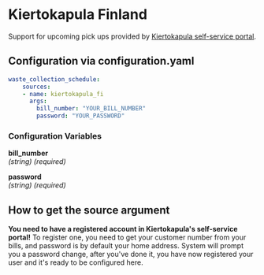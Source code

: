 # Kiertokapula Finland

Support for upcoming pick ups provided by [Kiertokapula self-service portal](https://asiakasnetti.kiertokapula.fi/).

## Configuration via configuration.yaml

```yaml
waste_collection_schedule:
    sources:
    - name: kiertokapula_fi
      args:
        bill_number: "YOUR_BILL_NUMBER"
        password: "YOUR_PASSWORD"
```

### Configuration Variables

**bill_number**  
*(string) (required)*

**password**  
*(string) (required)*

## How to get the source argument

**You need to have a registered account in Kiertokapula's self-service portal!**
To register one, you need to get your customer number from your bills, and password is by default your home address. 
System will prompt you a password change, after you've done it, you have now registered your user and it's ready to be configured here.
